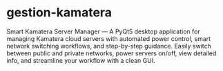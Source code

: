 # gestion-kamatera
Smart Kamatera Server Manager — A PyQt5 desktop application for managing Kamatera cloud servers with automated power control, smart network switching workflows, and step-by-step guidance. Easily switch between public and private networks, power servers on/off, view detailed info, and streamline your workflow with a clean GUI.
